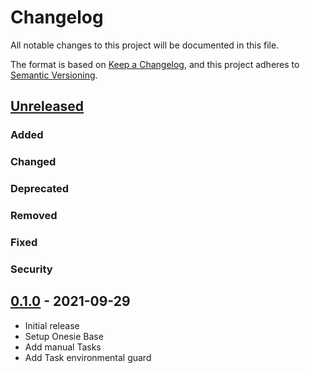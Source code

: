 # Changelog
All notable changes to this project will be documented in this file.

The format is based on [Keep a Changelog](https://keepachangelog.com/en/1.0.0/),
and this project adheres to [Semantic Versioning](https://semver.org/spec/v2.0.0.html).

## [Unreleased]

### Added

### Changed

### Deprecated

### Removed

### Fixed

### Security

## [0.1.0] - 2021-09-29

- Initial release
- Setup Onesie Base
- Add manual Tasks
- Add Task environmental guard

[Unreleased]: https://github.com/watermelonexpress/onesie/compare/v0.1.0...HEAD
[0.1.0]: https://github.com/watermelonexpress/onesie/releases/tag/v0.1.0
